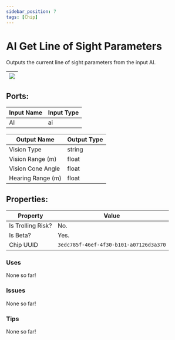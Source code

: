 ```yaml
---
sidebar_position: 7
tags: [Chip]
---
```


# AI Get Line of Sight Parameters


Outputs the current line of sight parameters from the input AI.

| ![](https://images-ext-2.discordapp.net/external/MPmIaQzlEPmgGWlgi-WxBBXt0Bjv_zWPkg1y1f_sy3s/https/www.recroomcircuits.com/image/circuit/absolute-value?width=206&height=108) |
|-----|

## Ports:

| Input Name | Input Type |
|-----------|-----------|
| AI | ai |

| Output Name | Output Type |
|-----------|-----------|
| Vision Type | string |
| Vision Range (m) | float |
| Vision Cone Angle | float |
| Hearing Range (m) | float |

## Properties:

| Property  | Value |
|-------------------|-----------|
| Is Trolling Risk? | No. |
| Is Beta? | Yes. |
| Chip UUID | `3edc785f-46ef-4f30-b101-a07126d3a370` |

### Uses
None so far!

### Issues
None so far!

### Tips
None so far!
